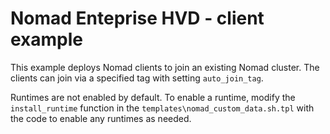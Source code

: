 # Nomad Enteprise HVD - client example

This example deploys Nomad clients to join an existing Nomad cluster. The clients can join via a specified tag with setting `auto_join_tag`.

Runtimes are not enabled by default. To enable a runtime, modify the `install_runtime` function in the `templates\nomad_custom_data.sh.tpl` with the code to enable any runtimes as needed.
